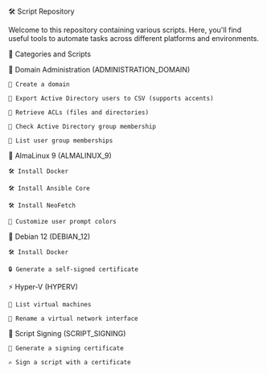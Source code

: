 🛠️ Script Repository

Welcome to this repository containing various scripts. Here, you'll find useful tools to automate tasks across different platforms and environments.

📂 Categories and Scripts

🏢 Domain Administration (ADMINISTRATION_DOMAIN)

    📌 Create a domain
    
    📌 Export Active Directory users to CSV (supports accents)
    
    📌 Retrieve ACLs (files and directories)
    
    📌 Check Active Directory group membership
    
    📌 List user group memberships

🐧 AlmaLinux 9 (ALMALINUX_9)

    🛠️ Install Docker
    
    🛠️ Install Ansible Core
    
    🛠️ Install NeoFetch

    🎨 Customize user prompt colors

🐧 Debian 12 (DEBIAN_12)

    🛠️ Install Docker

    🔒 Generate a self-signed certificate

⚡ Hyper-V (HYPERV)

    📜 List virtual machines
    
    🔄 Rename a virtual network interface

🔑 Script Signing (SCRIPT_SIGNING)

    🔏 Generate a signing certificate
    
    ✍️ Sign a script with a certificate
